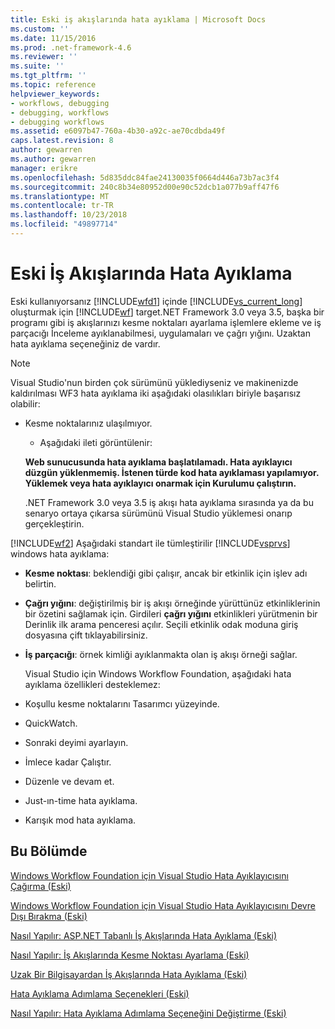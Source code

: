 ```yaml
---
title: Eski iş akışlarında hata ayıklama | Microsoft Docs
ms.custom: ''
ms.date: 11/15/2016
ms.prod: .net-framework-4.6
ms.reviewer: ''
ms.suite: ''
ms.tgt_pltfrm: ''
ms.topic: reference
helpviewer_keywords:
- workflows, debugging
- debugging, workflows
- debugging workflows
ms.assetid: e6097b47-760a-4b30-a92c-ae70cdbda49f
caps.latest.revision: 8
author: gewarren
ms.author: gewarren
manager: erikre
ms.openlocfilehash: 5d835ddc84fae24130035f0664d446a73b7ac3f4
ms.sourcegitcommit: 240c8b34e80952d00e90c52dcb1a077b9aff47f6
ms.translationtype: MT
ms.contentlocale: tr-TR
ms.lasthandoff: 10/23/2018
ms.locfileid: "49897714"
---
```

# <a name="debugging-legacy-workflows"></a>Eski İş Akışlarında Hata Ayıklama
Eski kullanıyorsanız [!INCLUDE[wfd1](../includes/wfd1-md.md)] içinde [!INCLUDE[vs_current_long](../includes/vs-current-long-md.md)] oluşturmak için [!INCLUDE[wf](../includes/wf-md.md)] target.NET Framework 3.0 veya 3.5, başka bir programı gibi iş akışlarınızı kesme noktaları ayarlama işlemlere ekleme ve iş parçacığı İnceleme ayıklanabilmesi, uygulamaları ve çağrı yığını. Uzaktan hata ayıklama seçeneğiniz de vardır.  
  
> [!NOTE]
>  Visual Studio'nun birden çok sürümünü yüklediyseniz ve makinenizde kaldırılması WF3 hata ayıklama iki aşağıdaki olasılıkları biriyle başarısız olabilir:  
> 
> - Kesme noktalarınız ulaşılmıyor.  
>   -   Aşağıdaki ileti görüntülenir:  
> 
>   **Web sunucusunda hata ayıklama başlatılamadı. Hata ayıklayıcı düzgün yüklenmemiş.  İstenen türde kod hata ayıklaması yapılamıyor.  Yüklemek veya hata ayıklayıcı onarmak için Kurulumu çalıştırın.**  
> 
>   .NET Framework 3.0 veya 3.5 iş akışı hata ayıklama sırasında ya da bu senaryo ortaya çıkarsa sürümünü Visual Studio yüklemesi onarıp gerçekleştirin.  
  
 [!INCLUDE[wf2](../includes/wf2-md.md)] Aşağıdaki standart ile tümleştirilir [!INCLUDE[vsprvs](../includes/vsprvs-md.md)] windows hata ayıklama:  
  
- **Kesme noktası**: beklendiği gibi çalışır, ancak bir etkinlik için işlev adı belirtin.  
  
- **Çağrı yığını**: değiştirilmiş bir iş akışı örneğinde yürüttünüz etkinliklerinin bir özetini sağlamak için. Girdileri **çağrı yığını** etkinlikleri yürütmenin bir Derinlik ilk arama penceresi açılır. Seçili etkinlik odak moduna giriş dosyasına çift tıklayabilirsiniz.  
  
- **İş parçacığı**: örnek kimliği ayıklanmakta olan iş akışı örneği sağlar.  
  
  Visual Studio için Windows Workflow Foundation, aşağıdaki hata ayıklama özellikleri desteklemez:  
  
- Koşullu kesme noktalarını Tasarımcı yüzeyinde.  
  
- QuickWatch.  
  
- Sonraki deyimi ayarlayın.  
  
- İmlece kadar Çalıştır.  
  
- Düzenle ve devam et.  
  
- Just-ın-time hata ayıklama.  
  
- Karışık mod hata ayıklama.  
  
## <a name="in-this-section"></a>Bu Bölümde  
 [Windows Workflow Foundation için Visual Studio Hata Ayıklayıcısını Çağırma (Eski)](../workflow-designer/invoking-the-visual-studio-debugger-for-windows-workflow-foundation-legacy.md)  
  
 [Windows Workflow Foundation için Visual Studio Hata Ayıklayıcısını Devre Dışı Bırakma (Eski)](../workflow-designer/disabling-the-visual-studio-debugger-for-windows-workflow-foundation-legacy.md)  
  
 [Nasıl Yapılır: ASP.NET Tabanlı İş Akışlarında Hata Ayıklama (Eski)](../workflow-designer/how-to-debug-aspnet-based-workflows-legacy.md)  
  
 [Nasıl Yapılır: İş Akışlarında Kesme Noktası Ayarlama (Eski)](../workflow-designer/how-to-set-breakpoints-in-workflows-legacy.md)  
  
 [Uzak Bir Bilgisayardan İş Akışlarında Hata Ayıklama (Eski)](../workflow-designer/debugging-workflows-from-a-remote-computer-legacy.md)  
  
 [Hata Ayıklama Adımlama Seçenekleri (Eski)](../workflow-designer/debug-stepping-options-legacy.md)  
  
 [Nasıl Yapılır: Hata Ayıklama Adımlama Seçeneğini Değiştirme (Eski)](../workflow-designer/how-to-change-the-debug-stepping-option-legacy.md)